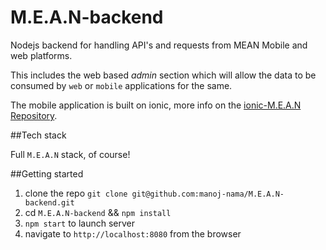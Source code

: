 # M.E.A.N-backend

Nodejs backend for handling API's and requests from MEAN Mobile and web platforms.

This includes the web based _admin_ section which will allow the data to be consumed by
`web` or `mobile` applications for the same.

The mobile application is built on ionic, more info on the [ionic-M.E.A.N Repository](https://github.com/manoj-nama/ionic-M.E.A.N).

##Tech stack

Full `M.E.A.N` stack, of course!

##Getting started

1. clone the repo `git clone git@github.com:manoj-nama/M.E.A.N-backend.git`
2. cd `M.E.A.N-backend` && `npm install`
3. `npm start` to launch server
4. navigate to `http://localhost:8080` from the browser
